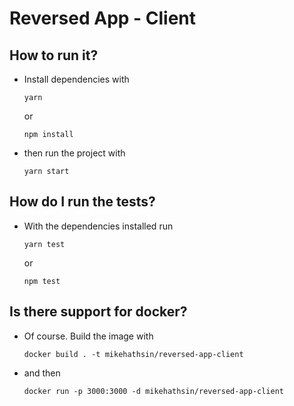 # Reversed App - Client

## How to run it?

- Install dependencies with

  `yarn`

  or

  `npm install`

- then run the project with

  `yarn start`

## How do I run the tests?

- With the dependencies installed run

  `yarn test`

  or

  `npm test`

## Is there support for docker?

- Of course. Build the image with

  `docker build . -t mikehathsin/reversed-app-client`

- and then

  `docker run -p 3000:3000 -d mikehathsin/reversed-app-client`
